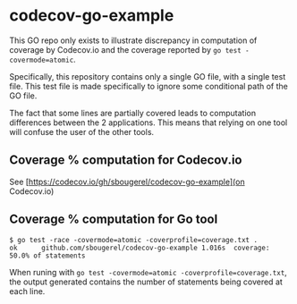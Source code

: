 # codecov-go-example
This GO repo only exists to illustrate discrepancy in computation of coverage by
Codecov.io and the coverage reported by `go test -covermode=atomic`.

Specifically, this repository contains only a single GO file, with a single test file.
This test file is made specifically to ignore some conditional path of the GO file.

The fact that some lines are partially covered leads to computation differences between
the 2 applications. This means that relying on one tool will confuse the user of the
other tools.

## Coverage % computation for Codecov.io

See [https://codecov.io/gh/sbougerel/codecov-go-example](on Codecov.io)

## Coverage % computation for Go tool

```
$ go test -race -covermode=atomic -coverprofile=coverage.txt .
ok  	github.com/sbougerel/codecov-go-example	1.016s	coverage: 50.0% of statements
```

When runing with `go test -covermode=atomic -coverprofile=coverage.txt`, the output
generated contains the number of statements being covered at each line.

